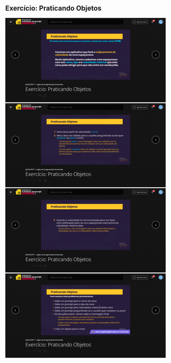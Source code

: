 ## Exercício: Praticando Objetos

![Screenshot](exercicio-praticando-objetos-1.png)
![Screenshot](exercicio-praticando-objetos-2.png)
![Screenshot](exercicio-praticando-objetos-3.png)
![Screenshot](exercicio-praticando-objetos-4.png)